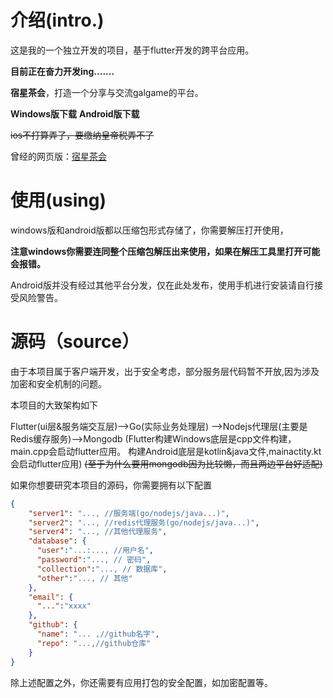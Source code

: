 # 介绍(intro.)
这是我的一个独立开发的项目，基于flutter开发的跨平台应用。

**目前正在奋力开发ing.......**

**宿星茶会**，打造一个分享与交流galgame的平台。


**Windows版下载**  **Android版下载**

~~ios不打算弄了，要缴纳皇帝税弄不了~~

曾经的网页版：[宿星茶会](https://www.suxing.site/)

# 使用(using)

windows版和android版都以压缩包形式存储了，你需要解压打开使用，

**注意windows你需要连同整个压缩包解压出来使用，如果在解压工具里打开可能会报错。**

Android版并没有经过其他平台分发，仅在此处发布，使用手机进行安装请自行接受风险警告。

# 源码（source）

由于本项目属于客户端开发，出于安全考虑，部分服务层代码暂不开放,因为涉及加密和安全机制的问题。

本项目的大致架构如下

Flutter(ui层&服务端交互层)-->Go(实际业务处理层)
-->Nodejs代理层(主要是Redis缓存服务)-->Mongodb
(Flutter构建Windows底层是cpp文件构建，main.cpp会启动flutter应用。
构建Android底层是kotlin&java文件,mainactity.kt会启动flutter应用)
~~(至于为什么要用mongodb因为比较懒，而且两边平台好适配)~~

如果你想要研究本项目的源码，你需要拥有以下配置
```json
{
    "server1": "..., //服务端(go/nodejs/java...)",
    "server2": "..., //redis代理服务(go/nodejs/java...)",
    "server4": "..., //其他代理服务",
    "database": { 
      "user":"...:..., //用户名",
      "password":"..., // 密码",
      "collection":"..., // 数据库",
      "other":"..., // 其他"
    },
    "email": { 
      "...":"xxxx"
    },
    "github": { 
      "name": "... ,//github名字",
      "repo": "...,//github仓库"
    }
}
```
除上述配置之外，你还需要有应用打包的安全配置，如加密配置等。


















